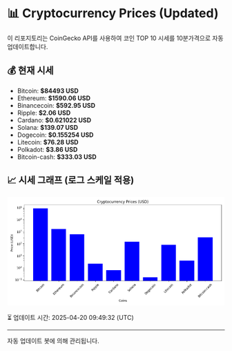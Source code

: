 
# 📊 Cryptocurrency Prices (Updated)

이 리포지토리는 CoinGecko API를 사용하여 코인 TOP 10 시세를 10분가격으로 자동 업데이트합니다.

## 💰 현재 시세
- Bitcoin: **$84493 USD**
- Ethereum: **$1590.06 USD**
- Binancecoin: **$592.95 USD**
- Ripple: **$2.06 USD**
- Cardano: **$0.621022 USD**
- Solana: **$139.07 USD**
- Dogecoin: **$0.155254 USD**
- Litecoin: **$76.28 USD**
- Polkadot: **$3.86 USD**
- Bitcoin-cash: **$333.03 USD**

## 📈 시세 그래프 (로그 스케일 적용)
![Crypto Prices](crypto_prices.png)

⏳ 업데이트 시간: 2025-04-20 09:49:32 (UTC)

---
자동 업데이트 봇에 의해 관리됩니다.
